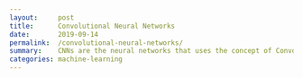 ```yaml
---
layout:     post
title:      Convolutional Neural Networks
date:       2019-09-14
permalink:  /convolutional-neural-networks/
summary:    CNNs are the neural networks that uses the concept of Convolution.
categories: machine-learning
---
```

